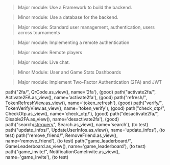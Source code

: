 > Major module: Use a Framework to build the backend.

> Minor module: Use a database for the backend.

> Major module: Standard user management, authentication, users across
tournaments

> Major module: Implementing a remote authentication

> Major module: Remote players

> Major module: Live chat.

> Minor Module: User and Game Stats Dashboards

> Major module: Implement Two-Factor Authentication (2FA) and JWT


path("2fa/", QrCode.as_view(), name='2fa'), (good)
path("activate2fa/", Activate2FA.as_view(), name='activate2fa'), (good)
path("refresh/", TokenRefreshView.as_view(), name='token_refresh'), (good)
path("verify/", TokenVerifyView.as_view(), name='token_verify'), (good)
path("check_otp/", CheckOtp.as_view(), name='check_otp/'), (good)
path("desactivate2fa/", Disable2FA.as_view(), name='desactivate2fa'), (good)
path("search/<str:query>", Search.as_view(), name='search'), (to test)
path("update_infos/", UpdateUserInfos.as_view(), name='update_infos'), (to test)
path("remove_friend/", RemoveFriend.as_view(), name='remove_friend'), (to test)
path("game_leaderboard/", GameLeaderboard.as_view(), name='game_leaderboard'), (to test)
path("game_invite/", NotificationGameInvite.as_view(), name='game_invite'), (to test)









